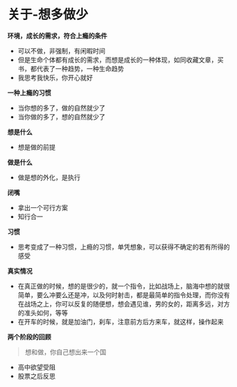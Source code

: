 # 关于-想多做少



**环境，成长的需求，符合上瘾的条件**

* 可以不做，非强制，有闲暇时间
* 但是生命个体都有成长的需求，而想是成长的一种体现，如同收藏文章，买书，都代表了一种趋势，一种生命趋势
* 我思考我快乐，你开心就好

**一种上瘾的习惯**

* 当你想的多了，做的自然就少了
* 当你做的多了，想的自然就少了

**想是什么**

* 想是做的前提

**做是什么**

* 做是想的外化，是执行

**闭嘴**

* 拿出一个可行方案
* 知行合一

**习惯**

* 思考变成了一种习惯，上瘾的习惯，单凭想象，可以获得不确定的若有所得的感受

**真实情况**

* 在真正做的时候，想的是很少的，就一个指令，比如战场上，脑海中想的就很简单，要么冲要么还是冲，以及何时射击，都是最简单的指令处理，而你没有在战场之上，你可以反复的随便想，想会遇见谁，男的女的，距离多远，对方的准头如何，等等
* 在开车的时候，就是加油门，刹车，注意前方后方来车，就这样，操作起来

**两个阶段的回顾**

> 想和做，你自己想出来一个国

* 高中欲望受阻
* 股票之后反思

